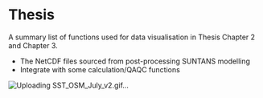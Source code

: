 # Thesis
A summary list of functions used for data visualisation in Thesis Chapter 2 and Chapter 3.
- The NetCDF files sourced from post-processing SUNTANS modelling 
- Integrate with some calculation/QAQC functions

![Uploading SST_OSM_July_v2.gif…]()
